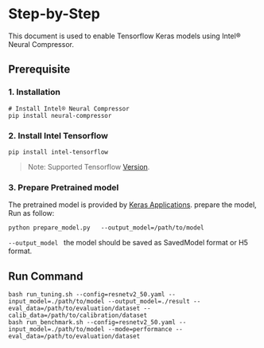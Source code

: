 Step-by-Step
============

This document is used to enable Tensorflow Keras models using Intel® Neural Compressor.


## Prerequisite

### 1. Installation
```shell
# Install Intel® Neural Compressor
pip install neural-compressor
```
### 2. Install Intel Tensorflow
```shell
pip install intel-tensorflow
```
> Note: Supported Tensorflow [Version](../../../../../../../README.md).

### 3. Prepare Pretrained model

The pretrained model is provided by [Keras Applications](https://keras.io/api/applications/). prepare the model, Run as follow: 
 ```
python prepare_model.py   --output_model=/path/to/model
 ```
`--output_model ` the model should be saved as SavedModel format or H5 format.

## Run Command
  ```shell
  bash run_tuning.sh --config=resnetv2_50.yaml --input_model=./path/to/model --output_model=./result --eval_data=/path/to/evaluation/dataset --calib_data=/path/to/calibration/dataset
  bash run_benchmark.sh --config=resnetv2_50.yaml --input_model=./path/to/model --mode=performance --eval_data=/path/to/evaluation/dataset
  ```

